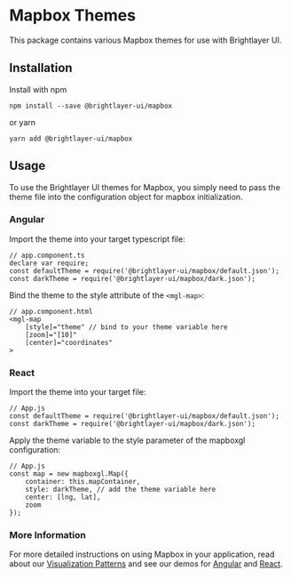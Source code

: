 # Mapbox Themes

This package contains various Mapbox themes for use with Brightlayer UI.

## Installation

Install with npm

```
npm install --save @brightlayer-ui/mapbox
```

or yarn

```
yarn add @brightlayer-ui/mapbox
```

## Usage

To use the Brightlayer UI themes for Mapbox, you simply need to pass the theme file into the configuration object for mapbox initialization.

### Angular

Import the theme into your target typescript file:

```
// app.component.ts
declare var require;
const defaultTheme = require('@brightlayer-ui/mapbox/default.json');
const darkTheme = require('@brightlayer-ui/mapbox/dark.json');
```

Bind the theme to the style attribute of the `<mgl-map>`:

```
// app.component.html
<mgl-map
    [style]="theme" // bind to your theme variable here
    [zoom]="[10]"
    [center]="coordinates"
>
```

### React

Import the theme into your target file:

```
// App.js
const defaultTheme = require('@brightlayer-ui/mapbox/default.json');
const darkTheme = require('@brightlayer-ui/mapbox/dark.json');
```

Apply the theme variable to the style parameter of the mapboxgl configuration:

```
// App.js
const map = new mapboxgl.Map({
    container: this.mapContainer,
    style: darkTheme, // add the theme variable here
    center: [lng, lat],
    zoom
});
```

### More Information

For more detailed instructions on using Mapbox in your application, read about our [Visualization Patterns](https://brightlayer-ui.github.io/patterns/visualizations) and see our demos for [Angular](https://stackblitz.com/github/brightlayer-ui/mapbox/tree/master/angular-demo) and [React](https://codesandbox.io/s/github/brightlayer-ui/mapbox/tree/master/react-demo).
